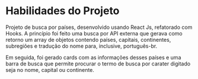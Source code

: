 # Habilidades do Projeto

Projeto de busca por países,  desenvolvido usando React Js, refatorado com Hooks. A princípio foi feito uma busca por API externa
que gerava como retorno um array de objetos contendo países, capitais, continentes, subregiões e tradução do nome para, inclusive, 
português-br.

Em seguida, foi gerado cards com as informações desses países e uma barra de busca que permite procurar o termo de busca por carater
digitado seja no nome, capital ou continente.
